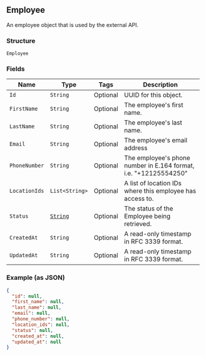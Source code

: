 ## Employee

An employee object that is used by the external API.

### Structure

`Employee`

### Fields

| Name | Type | Tags | Description |
|  --- | --- | --- | --- |
| `Id` | `String` | Optional | UUID for this object. |
| `FirstName` | `String` | Optional | The employee's first name. |
| `LastName` | `String` | Optional | The employee's last name. |
| `Email` | `String` | Optional | The employee's email address |
| `PhoneNumber` | `String` | Optional | The employee's phone number in E.164 format, i.e. "+12125554250" |
| `LocationIds` | `List<String>` | Optional | A list of location IDs where this employee has access to. |
| `Status` | [`String`](/doc/models/employee-status.md) | Optional | The status of the Employee being retrieved. |
| `CreatedAt` | `String` | Optional | A read-only timestamp in RFC 3339 format. |
| `UpdatedAt` | `String` | Optional | A read-only timestamp in RFC 3339 format. |

### Example (as JSON)

```json
{
  "id": null,
  "first_name": null,
  "last_name": null,
  "email": null,
  "phone_number": null,
  "location_ids": null,
  "status": null,
  "created_at": null,
  "updated_at": null
}
```

